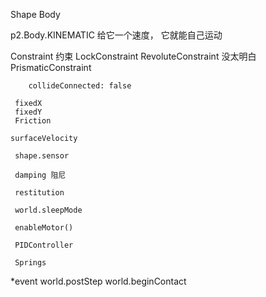 

Shape
Body

 p2.Body.KINEMATIC 给它一个速度， 它就能自己运动

 Constraint 约束
     LockConstraint
    RevoluteConstraint 没太明白
    PrismaticConstraint

        collideConnected: false

     fixedX
     fixedY
     Friction

    surfaceVelocity

     shape.sensor

     damping 阻尼

     restitution

     world.sleepMode

     enableMotor()

     PIDController

     Springs

     
*event
world.postStep
world.beginContact